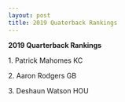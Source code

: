 ```yaml
---
layout: post
title: 2019 Quaterback Rankings
---
```


<b>2019 Quarterback Rankings</b>
<br>
<p>1. Patrick Mahomes  KC</p>
<p>2. Aaron Rodgers  GB</p>
<p>3. Deshaun Watson HOU</p>

